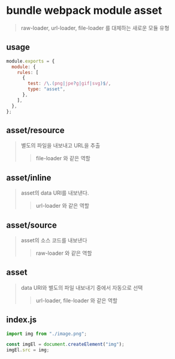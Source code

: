 # bundle webpack module asset

> raw-loader, url-loader, file-loader 를 대체하는 새로운 모듈 유형

## usage

```js
module.exports = {
  module: {
    rules: [
      {
        test: /\.(png|jpe?g|gif|svg)$/,
        type: "asset",
      },
    ],
  },
};
```

## asset/resource

> 별도의 파일을 내보내고 URL을 추출
>
> > file-loader 와 같은 역할

## asset/inline

> asset의 data URI를 내보낸다.
>
> > url-loader 와 같은 역할

## asset/source

> asset의 소스 코드를 내보낸다
>
> > raw-loader 와 같은 역할

## asset

> data URI와 별도의 파일 내보내기 중에서 자동으로 선택
>
> > url-loader, file-loader 와 같은 역할

## index.js

```js
import img from "./image.png";

const imgEl = document.createElement("img");
imgEl.src = img;
```

